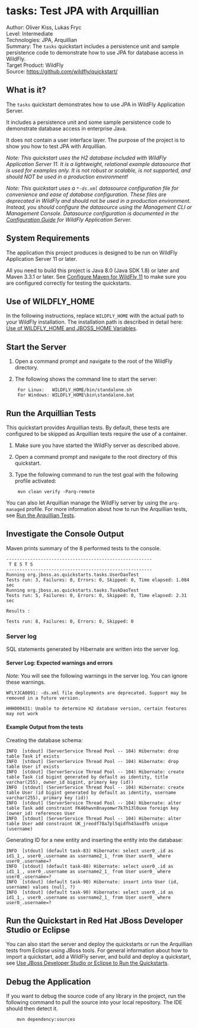 # tasks: Test JPA with Arquillian

Author: Oliver Kiss, Lukas Fryc  
Level: Intermediate  
Technologies: JPA, Arquillian  
Summary: The `tasks` quickstart includes a persistence unit and sample persistence code to demonstrate how to use JPA for database access in WildFly.  
Target Product: WildFly  
Source: <https://github.com/wildfly/quickstart/>  


## What is it?

The `tasks` quickstart demonstrates how to use JPA in WildFly Application Server.

It includes a persistence unit and some sample persistence code to demonstrate database access in enterprise Java.

It does not contain a user interface layer. The purpose of the project is to show you how to test JPA with Arquillian.

_Note: This quickstart uses the H2 database included with WildFly Application Server 11. It is a lightweight, relational example datasource that is used for examples only. It is not robust or scalable, is not supported, and should NOT be used in a production environment!_

_Note: This quickstart uses a `*-ds.xml` datasource configuration file for convenience and ease of database configuration. These files are deprecated in WildFly and should not be used in a production environment. Instead, you should configure the datasource using the Management CLI or Management Console. Datasource configuration is documented in the [Configuration Guide](https://access.redhat.com/documentation/en/red-hat-jboss-enterprise-application-platform/) for WildFly Application Server._


## System Requirements

The application this project produces is designed to be run on WildFly Application Server 11 or later.

All you need to build this project is Java 8.0 (Java SDK 1.8) or later and Maven 3.3.1 or later. See [Configure Maven for WildFly 11](https://github.com/jboss-developer/jboss-developer-shared-resources/blob/master/guides/CONFIGURE_MAVEN_JBOSS_EAP7.md#configure-maven-to-build-and-deploy-the-quickstarts) to make sure you are configured correctly for testing the quickstarts.


## Use of WILDFLY_HOME

In the following instructions, replace `WILDFLY_HOME` with the actual path to your WildFly installation. The installation path is described in detail here: [Use of WILDFLY_HOME and JBOSS_HOME Variables](https://github.com/jboss-developer/jboss-developer-shared-resources/blob/master/guides/USE_OF_WILDFLY_HOME.md#use-of-eap_home-and-jboss_home-variables).


## Start the Server

1. Open a command prompt and navigate to the root of the WildFly directory.
2. The following shows the command line to start the server:

        For Linux:   WILDFLY_HOME/bin/standalone.sh
        For Windows: WILDFLY_HOME\bin\standalone.bat


## Run the Arquillian Tests

This quickstart provides Arquillian tests. By default, these tests are configured to be skipped as Arquillian tests require the use of a container.

1. Make sure you have started the WildFly server as described above.
2. Open a command prompt and navigate to the root directory of this quickstart.
3. Type the following command to run the test goal with the following profile activated:

        mvn clean verify -Parq-remote

You can also let Arquillian manage the WildFly server by using the `arq-managed` profile. For more information about how to run the Arquillian tests, see [Run the Arquillian Tests](https://github.com/jboss-developer/jboss-developer-shared-resources/blob/master/guides/RUN_ARQUILLIAN_TESTS.md#run-the-arquillian-tests).


## Investigate the Console Output

Maven prints summary of the 8 performed tests to the console.

    -------------------------------------------------------
     T E S T S
    -------------------------------------------------------
    Running org.jboss.as.quickstarts.tasks.UserDaoTest
    Tests run: 3, Failures: 0, Errors: 0, Skipped: 0, Time elapsed: 1.084 sec
    Running org.jboss.as.quickstarts.tasks.TaskDaoTest
    Tests run: 5, Failures: 0, Errors: 0, Skipped: 0, Time elapsed: 2.31 sec

    Results :

    Tests run: 8, Failures: 0, Errors: 0, Skipped: 0


### Server log

SQL statements generated by Hibernate are written into the server log.

#### Server Log: Expected warnings and errors

_Note:_ You will see the following warnings in the server log. You can ignore these warnings.

    WFLYJCA0091: -ds.xml file deployments are deprecated. Support may be removed in a future version.

    HHH000431: Unable to determine H2 database version, certain features may not work


#### Example Output from the tests

Creating the database schema:

    INFO  [stdout] (ServerService Thread Pool -- 104) Hibernate: drop table Task if exists
    INFO  [stdout] (ServerService Thread Pool -- 104) Hibernate: drop table User if exists
    INFO  [stdout] (ServerService Thread Pool -- 104) Hibernate: create table Task (id bigint generated by default as identity, title varchar(255), owner_id bigint, primary key (id))
    INFO  [stdout] (ServerService Thread Pool -- 104) Hibernate: create table User (id bigint generated by default as identity, username varchar(255), primary key (id))
    INFO  [stdout] (ServerService Thread Pool -- 104) Hibernate: alter table Task add constraint FK46hwvn8nayomwr7k7h13l0uxe foreign key (owner_id) references User
    INFO  [stdout] (ServerService Thread Pool -- 104) Hibernate: alter table User add constraint UK_jreodf78a7pl5qidfh43axdfb unique (username)

Generating ID for a new entity and inserting the entity into the database:

    INFO  [stdout] (default task-83) Hibernate: select user0_.id as id1_1_, user0_.username as username2_1_ from User user0_ where user0_.username=?
    INFO  [stdout] (default task-88) Hibernate: select user0_.id as id1_1_, user0_.username as username2_1_ from User user0_ where user0_.username=?
    INFO  [stdout] (default task-90) Hibernate: insert into User (id, username) values (null, ?)
    INFO  [stdout] (default task-90) Hibernate: select user0_.id as id1_1_, user0_.username as username2_1_ from User user0_ where user0_.username=?


## Run the Quickstart in Red Hat JBoss Developer Studio or Eclipse

You can also start the server and deploy the quickstarts or run the Arquillian tests from Eclipse using JBoss tools. For general information about how to import a quickstart, add a WildFly server, and build and deploy a quickstart, see [Use JBoss Developer Studio or Eclipse to Run the Quickstarts](https://github.com/jboss-developer/jboss-developer-shared-resources/blob/master/guides/USE_JBDS.md#use-jboss-developer-studio-or-eclipse-to-run-the-quickstarts).


## Debug the Application

If you want to debug the source code of any library in the project, run the following command to pull the source into your local repository. The IDE should then detect it.

        mvn dependency:sources
